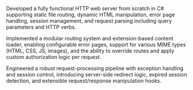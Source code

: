 Developed a fully functional HTTP web server from scratch in C# supporting static file routing, dynamic HTML manipulation, error page handling, session management, and request parsing including query parameters and HTTP verbs.

Implemented a modular routing system and extension-based content loader, enabling configurable error pages, support for various MIME types (HTML, CSS, JS, images), and the ability to override routes and apply custom authorization logic per request.

Engineered a robust request-processing pipeline with exception handling and session control, introducing server-side redirect logic, expired session detection, and extensible request/response manipulation hooks.


